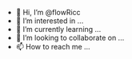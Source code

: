 - 👋 Hi, I’m @flowRicc
- 👀 I’m interested in ...
- 🌱 I’m currently learning ...
- 💞️ I’m looking to collaborate on ...
- 📫 How to reach me ...

<!---
flowRicc/flowRicc is a ✨ special ✨ repository because its `README.md` (this file) appears on your GitHub profile.
You can click the Preview link to take a look at your changes.
--->

